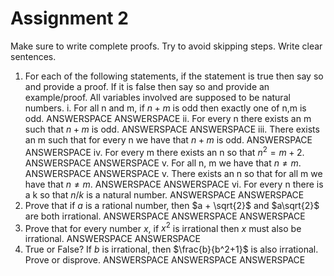 # Assignment 2

Make sure to write complete proofs. Try to avoid skipping steps. Write clear sentences.

1. For each of the following statements, if the statement is true then say so and provide a proof. If it is false then say so and provide an example/proof. All variables involved are supposed to be natural numbers.
    i. For all n and m, if $n+m$ is odd then exactly one of n,m is odd.
    ANSWERSPACE
    ANSWERSPACE
    ii. For every n there exists an m such that $n+m$ is odd.
    ANSWERSPACE
    ANSWERSPACE
    iii. There exists an m such that for every n we have that $n+m$ is odd.
    ANSWERSPACE
    ANSWERSPACE
    iv. For every m there exists an n so that $n^2 = m+2$.
    ANSWERSPACE
    ANSWERSPACE
    v. For all n, m we have that $n\neq m$.
    ANSWERSPACE
    ANSWERSPACE
    v. There exists an n so that for all m we have that $n\neq m$.
    ANSWERSPACE
    ANSWERSPACE
    vi. For every n there is a k so that $n/k$ is a natural number.
    ANSWERSPACE
    ANSWERSPACE
2. Prove that if $a$ is a rational number, then $a + \sqrt{2}$ and $a\sqrt{2}$ are both irrational.
    ANSWERSPACE
    ANSWERSPACE
    ANSWERSPACE
3. Prove that for every number $x$, if $x^2$ is irrational then $x$ must also be irrational.
    ANSWERSPACE
    ANSWERSPACE
4. True or False? If $b$ is irrational, then $\frac{b}{b^2+1}$ is also irrational. Prove or disprove.
    ANSWERSPACE
    ANSWERSPACE
    ANSWERSPACE

